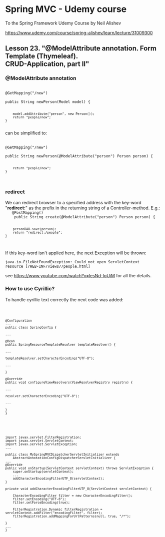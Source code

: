 # Spring MVC - Udemy course
To the Spring Framework Udemy Course by Neil Alishev

https://www.udemy.com/course/spring-alishev/learn/lecture/31009300

<h2>Lesson 23. "@ModelAttribute annotation. Form Template (Thymeleaf).
<br>CRUD-Application, part II"</h2>

<h3>@ModelAttribute annotation</h3>

<code>
@GetMapping("/new")
    <br>public String newPerson(Model model) {
    
        model.addAttribute("person", new Person());
        return "people/new";
    }
</code>
can be simplified to:
<br><br>
<code>
@GetMapping("/new")
    <br>public String newPerson(@ModelAttribute("person") Person person) {

        return "people/new";
    }
</code>

<h3>redirect</h3>
We can redirect browser to a specified address with
the key-word "<b>redirect:</b>" as the prefix in the returning
string of a Controller-method. E.g.:

<code>
   @PostMapping()
    public String create(@ModelAttribute("person") Person person) {
        
        personDAO.save(person);
        return "redirect:/people";
    }
</code>

If this key-word isn't applied here, the next Exception will be 
thrown:

<code>java.io.FileNotFoundException: Could not open ServletContext resource [/WEB-INF/views//people.html]
</code>

see https://www.youtube.com/watch?v=lesNd-lqUiM for all the details.

<h3>How to use Cyrillic?</h3>

To handle cyrillic text correctly the next code was added:

<code>
    
    @Configuration
    ...
    public class SpringConfig {

    ...

    @Bean
    public SpringResourceTemplateResolver templateResolver() {

    ...

    templateResolver.setCharacterEncoding("UTF-8");

    ...

    }

    @Override
    public void configureViewResolvers(ViewResolverRegistry registry) {

    ...

    resolver.setCharacterEncoding("UTF-8");

    ...

    }
    }
</code>

<code>

    import javax.servlet.FilterRegistration;
    import javax.servlet.ServletContext;
    import javax.servlet.ServletException;
    ...

    public class MySpringMVCDispatcherServletInitializer extends
        AbstractAnnotationConfigDispatcherServletInitializer {
    ...
    @Override
    public void onStartup(ServletContext servletContext) throws ServletException {
        super.onStartup(servletContext);
        ...
        addCharacterEncodingFilterUTF_8(servletContext);
    }

    private void addCharacterEncodingFilterUTF_8(ServletContext servletContext) {

        CharacterEncodingFilter filter = new CharacterEncodingFilter();
        filter.setEncoding("UTF-8");
        filter.setForceEncoding(true);

        FilterRegistration.Dynamic filterRegistration = servletContext.addFilter("encodingFilter", filter);
        filterRegistration.addMappingForUrlPatterns(null, true, "/*");

    }
    ...
    }
</code>